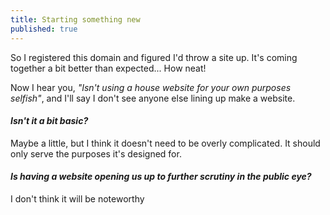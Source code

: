 ```yaml
---
title: Starting something new
published: true
---
```

So I registered this domain and figured I'd throw a site up. It's coming together a bit better than expected... How neat!

Now I hear you, _"Isn't using a house website for your own purposes selfish"_, and I'll say I don't see anyone else lining up make a website.

#### [](#header-4)_Isn't it a bit basic?_
Maybe a little, but I think it doesn't need to be overly complicated. It should only serve the purposes it's designed for.

#### [](#header-4)_Is having a website opening us up to further scrutiny in the public eye?_
I don't think it will be noteworthy


